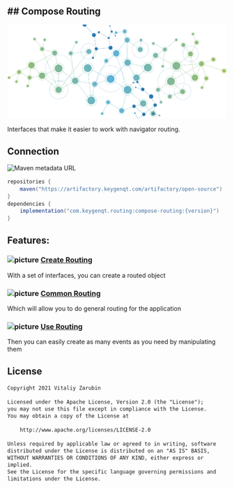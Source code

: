 ## ## Compose Routing

![picture](https://github.com/keygenqt/compose-routing/blob/master/data/just-image.png?raw=true)

Interfaces that make it easier to work with navigator routing.

## Connection

![Maven metadata URL](https://img.shields.io/maven-metadata/v?metadataUrl=https%3A%2F%2Fartifactory.keygenqt.com%2Fartifactory%2Fopen-source%2Fcom%2Fkeygenqt%2Frouting%2Fcompose-routing%2Fmaven-metadata.xml)

```gradle
repositories {
    maven("https://artifactory.keygenqt.com/artifactory/open-source")
}
dependencies {
    implementation("com.keygenqt.routing:compose-routing:{version}")
}
```

## Features:

### ![picture](https://github.com/google/material-design-icons/blob/master/png/action/note_add/materialicons/18dp/1x/baseline_note_add_black_18dp.png?raw=true) [Create Routing](https://keygenqt.github.io/compose-routing/CreateRouting)
With a set of interfaces, you can create a routed object

### ![picture](https://github.com/google/material-design-icons/blob/master/png/action/outbox/materialicons/18dp/1x/baseline_outbox_black_18dp.png?raw=true) [Common Routing](https://keygenqt.github.io/compose-routing/CommonRouting)
Which will allow you to do general routing for the application

### ![picture](https://github.com/google/material-design-icons/blob/master/png/maps/alt_route/materialicons/18dp/1x/baseline_alt_route_black_18dp.png?raw=true) [Use Routing](https://keygenqt.github.io/compose-routing/UseRouting)
Then you can easily create as many events as you need by manipulating them

## License

```
Copyright 2021 Vitaliy Zarubin

Licensed under the Apache License, Version 2.0 (the "License");
you may not use this file except in compliance with the License.
You may obtain a copy of the License at

    http://www.apache.org/licenses/LICENSE-2.0

Unless required by applicable law or agreed to in writing, software
distributed under the License is distributed on an "AS IS" BASIS,
WITHOUT WARRANTIES OR CONDITIONS OF ANY KIND, either express or implied.
See the License for the specific language governing permissions and
limitations under the License.
```